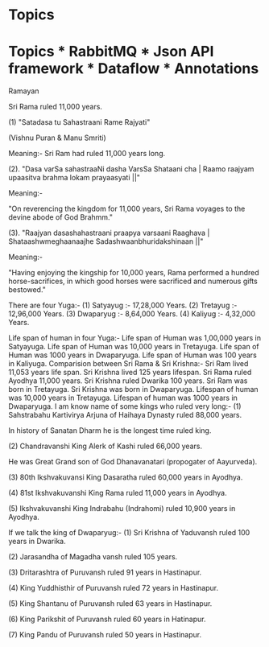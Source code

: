 # Topics
# Topics  * RabbitMQ  * Json API framework * Dataflow * Annotations

Ramayan 


Sri Rama ruled 11,000 years.

(1) "Satadasa tu Sahastraani Rame Rajyati"

(Vishnu Puran & Manu Smriti)

Meaning:- Sri Ram had ruled 11,000 years long.

(2).
"Dasa varSa sahastraaNi dasha VarsSa Shataani cha |
Raamo raajyam upaasitva brahma lokam prayaasyati ||"

Meaning:-

"On reverencing the kingdom for 11,000 years, Sri Rama voyages to the devine abode of God Brahmm."

(3).
"Raajyan dasashahastraani praapya varsaani Raaghava |
Shataashwmeghaanaajhe Sadashwaanbhuridakshinaan ||"

Meaning:-

"Having enjoying the kingship for 10,000 years, Rama performed a hundred horse-sacrifices, in which good horses were sacrificed and numerous gifts bestowed."

There are four Yuga:-
(1) Satyayug :- 17,28,000 Years.
(2) Tretayug :- 12,96,000 Years.
(3) Dwaparyug :- 8,64,000 Years.
(4) Kaliyug :- 4,32,000 Years.

Life span of human in four Yuga:-
Life span of Human was 1,00,000 years in Satyayuga.
Life span of Human was 10,000 years in Tretayuga.
Life span of Human was 1000 years in Dwaparyuga.
Life span of Human was 100 years in Kaliyuga.
Comparision between Sri Rama & Sri Krishna:-
Sri Ram lived 11,053 years life span. Sri Krishna lived 125 years lifespan.
Sri Rama ruled Ayodhya 11,000 years. Sri Krishna ruled Dwarika 100 years.
Sri Ram was born in Tretayuga. Sri Krishna was born in Dwaparyuga.
Lifespan of human was 10,000 years in Tretayuga. Lifespan of human was 1000 years in Dwaparyuga.
I am know name of some kings who ruled very long:-
(1) Sahstrabahu Kartivirya Arjuna of Haihaya Dynasty ruled 88,000 years.

In history of Sanatan Dharm he is the longest time ruled king.

(2) Chandravanshi King Alerk of Kashi ruled 66,000 years.

He was Great Grand son of God Dhanavanatari (propogater of Aayurveda).

(3) 80th Ikshvakuvansi King Dasaratha ruled 60,000 years in Ayodhya.

(4) 81st Ikshvakuvanshi King Rama ruled 11,000 years in Ayodhya.

(5) Ikshvakuvanshi King Indrabahu (Indrahomi) ruled 10,900 years in Ayodhya.

If we talk the king of Dwaparyug:-
(1) Sri Krishna of Yaduvansh ruled 100 years in Dwarika.

(2) Jarasandha of Magadha vansh ruled 105 years.

(3) Dritarashtra of Puruvansh ruled 91 years in Hastinapur.

(4) King Yuddhisthir of Puruvansh ruled 72 years in Hastinapur.

(5) King Shantanu of Puruvansh ruled 63 years in Hastinapur.

(6) King Parikshit of Puruvansh ruled 60 years in Hatinapur.

(7) King Pandu of Puruvansh ruled 50 years in Hastinapur.

